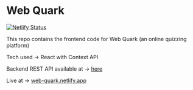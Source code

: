 # Web Quark

[![Netlify Status](https://api.netlify.com/api/v1/badges/91fa547e-a943-4768-9592-ff1dc8217d64/deploy-status)](https://web-quark.netlify.app/)

This repo contains the frontend code for Web Quark (an online quizzing platform)

Tech used -> React with Context API

Backend REST API available at -> [here](https://github.com/vaibhavrajsingh2001/web-quark-backend-API)

Live at -> [web-quark.netlify.app](https://web-quark.netlify.app/)
